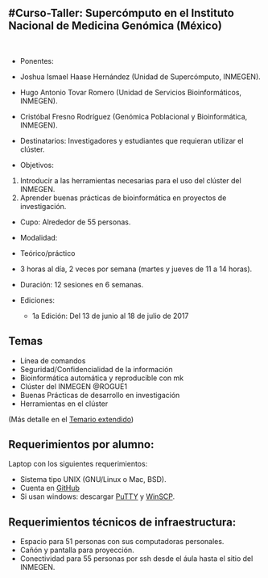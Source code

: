 #Curso-Taller: Supercómputo en el Instituto Nacional de Medicina Genómica (México)
-----
 


- Ponentes:
 - Joshua Ismael Haase Hernández (Unidad de Supercómputo, INMEGEN).
 - Hugo Antonio Tovar Romero (Unidad de Servicios Bioinformáticos, INMEGEN).
 - Cristóbal Fresno Rodríguez (Genómica Poblacional y Bioinformática, INMEGEN).

- Destinatarios:
Investigadores y estudiantes que requieran utilizar el clúster.

- Objetivos:
 1. Introducir a las herramientas necesarias para el uso del clúster del INMEGEN.
 2. Aprender buenas prácticas de bioinformática en proyectos de investigación.

- Cupo: 
 Alrededor de 55 personas.

- Modalidad:
 - Teórico/práctico
 - 3 horas al día, 2 veces por semana (martes y jueves de 11 a 14 horas).


- Duración:
12 sesiones en 6 semanas.

- Ediciones:
  - 1a Edición: Del 13 de junio al 18 de julio de 2017

Temas
-

- Línea de comandos
- Seguridad/Confidencialidad de la información
- Bioinformática automática y reproducible con mk
- Clúster del INMEGEN @ROGUE1
- Buenas Prácticas de desarrollo en investigación
- Herramientas en el clúster

(Más detalle en el [Temario extendido](Temario.md))
 

Requerimientos por alumno:
-
Laptop con los siguientes requerimientos:

- Sistema tipo UNIX (GNU/Linux o Mac, BSD).
- Cuenta en [GitHub](https://github.com/)
- Si usan windows: descargar [PuTTY](http://www.putty.org/) y [WinSCP](https://winscp.net/eng/download.php).


## Requerimientos técnicos de infraestructura:

- Espacio para 51 personas con sus computadoras personales.
- Cañón y pantalla para proyección.
- Conectividad para 55 personas por ssh desde el áula hasta el sitio del INMEGEN.

